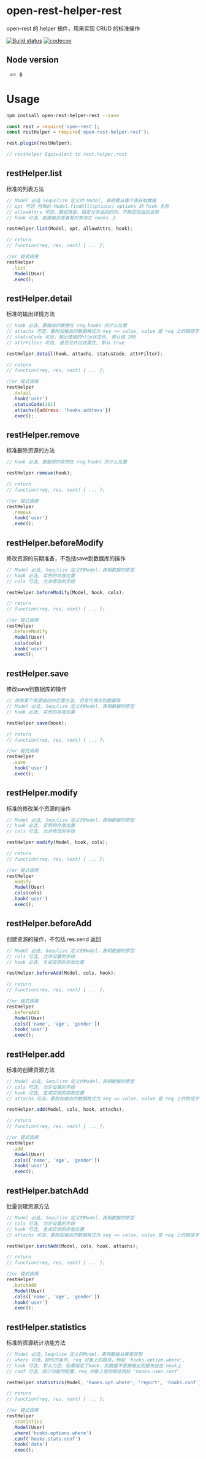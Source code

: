 # open-rest-helper-rest

open-rest 的 helper 插件，用来实现 CRUD 的标准操作

[![Build status](https://api.travis-ci.org/open-node/open-rest-helper-rest.svg?branch=master)](https://travis-ci.org/open-node/open-rest-helper-rest)
[![codecov](https://codecov.io/gh/open-node/open-rest-helper-rest/branch/master/graph/badge.svg)](https://codecov.io/gh/open-node/open-rest-helper-rest)

## Node version
<pre> >= 6 </pre>

# Usage

```bash
npm instsall open-rest-helper-rest --save
```

```js
const rest = require('open-rest');
const restHelper = require('open-rest-helper-rest');

rest.plugin(restHelper);

// restHelper Equivalent to rest.helper.rest
```

## restHelper.list
标准的列表方法
```js
// Model 必选 Sequelize 定义的 Model, 表明要从哪个表获取数据
// opt 可选 特殊的 Model.findAll(options) options 的 hook 名称
// allowAttrs 可选，数组类型，指定允许返回的列，不指定则返回全部
// hook 可选，直接输出或者暂时寄存在 hooks 上

restHelper.list(Model, opt, allowAttrs, hook);

// return
// function(req, res, next) { ... };

//or 链式调用
restHelper
  .list
  .Model(User)
  .exec();
```

## restHelper.detail
标准的输出详情方法
```js
// hook 必选，要输出的数据在 req.hooks 的什么位置
// attachs 可选，要附加输出的数据格式为 key => value, value 是 req 上的路径字符串
// statusCode 可选，输出使用的http状态码, 默认值 200
// attrFilter 可选, 是否允许过滤属性, 默认 true

restHelper.detail(hook, attachs, statusCode, attrFilter);

// return
// function(req, res, next) { ... };

//or 链式调用
restHelper
  .detail
  .hook('user')
  .statusCode(201)
  .attachs({address: 'hooks.address'})
  .exec();
```

## restHelper.remove
标准删除资源的方法
```js
// hook 必选，要删除的实例在 req.hooks 的什么位置

restHelper.remove(hook);

// return
// function(req, res, next) { ... };

//or 链式调用
restHelper
  .remove
  .hook('user')
  .exec();
```

## restHelper.beforeModify
修改资源的前期准备，不包括save到数据库的操作
```js
// Model 必选, Sequlize 定义的Model，表明数据的原型
// hook 必选, 实例的存放位置
// cols 可选, 允许修改的字段

restHelper.beforeModify(Model, hook, cols);

// return
// function(req, res, next) { ... };

//or 链式调用
restHelper
  .beforeModify
  .Model(User)
  .cols(cols)
  .hook('user')
  .exec();
```

## restHelper.save
修改save到数据库的操作

```js
// 修改某个资源描述的后置方法, 将变化保存到数据库
// Model 必选, Sequlize 定义的Model，表明数据的原型
// hook 必选, 实例的存放位置

restHelper.save(hook);

// return
// function(req, res, next) { ... };

//or 链式调用
restHelper
  .save
  .hook('user')
  .exec();
```

## restHelper.modify
标准的修改某个资源的操作

```js
// Model 必选, Sequlize 定义的Model，表明数据的原型
// hook 必选, 实例的存放位置
// cols 可选, 允许修改的字段

restHelper.modify(Model, hook, cols);

// return
// function(req, res, next) { ... };

//or 链式调用
restHelper
  .modify
  .Model(User)
  .cols(cols)
  .hook('user')
  .exec();
```

## restHelper.beforeAdd
创建资源的操作，不包括 res.send 返回

```js
// Model 必选, Sequlize 定义的Model，表明数据的原型
// cols 可选, 允许设置的字段
// hook 必选, 生成实例的存放位置

restHelper.beforeAdd(Model, cols, hook);

// return
// function(req, res, next) { ... };

//or 链式调用
restHelper
  .beforeAdd
  .Model(User)
  .cols(['name', 'age', 'gender'])
  .hook('user')
  .exec();
```

## restHelper.add
标准的创建资源方法

```js
// Model 必选, Sequlize 定义的Model，表明数据的原型
// cols 可选, 允许设置的字段
// hook 可选, 生成实例的存放位置
// attachs 可选，要附加输出的数据格式为 key => value, value 是 req 上的路径字符串

restHelper.add(Model, cols, hook, attachs);

// return
// function(req, res, next) { ... };

//or 链式调用
restHelper
  .add
  .Model(User)
  .cols(['name', 'age', 'gender'])
  .hook('user')
  .exec();
```

## restHelper.batchAdd
批量创建资源方法

```js
// Model 必选, Sequlize 定义的Model，表明数据的原型
// cols 可选, 允许设置的字段
// hook 可选, 生成实例的存放位置
// attachs 可选，要附加输出的数据格式为 key => value, value 是 req 上的路径字符串

restHelper.batchAdd(Model, cols, hook, attachs);

// return
// function(req, res, next) { ... };

//or 链式调用
restHelper
  .batchAdd
  .Model(User)
  .cols(['name', 'age', 'gender'])
  .hook('user')
  .exec();
```

## restHelper.statistics
标准的资源统计功能方法

```js
// Model 必选，Sequlize 定义的Model，表明数据从哪里获取
// where 可选，额外的条件, req 对象上的路径，例如 'hooks.option.where',
// hook 可选, 默认为空，如果指定了hook，则数据不直接输出而是先挂在 hook上
// conf 可选，统计功能的配置，req 对象上值的路径例如 'hooks.user.conf'

restHelper.statistics(Model, 'hooks.opt.where', 'report', 'hooks.conf');

// return
// function(req, res, next) { ... };

//or 链式调用
restHelper
  .statistics
  .Model(User)
  .where('hooks.options.where')
  .conf('hooks.stats.conf')
  .hook('data')
  .exec();
```
